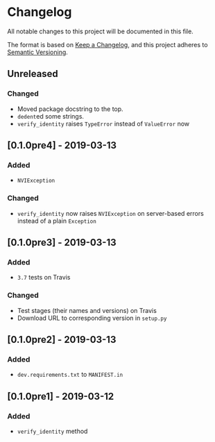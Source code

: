 # Changelog
All notable changes to this project will be documented in this file.

The format is based on [Keep a Changelog](https://keepachangelog.com/en/1.0.0/),
and this project adheres to [Semantic Versioning](https://semver.org/spec/v2.0.0.html).

## Unreleased
### Changed
 - Moved package docstring to the top.
 - `dedent`ed some strings.
 - `verify_identity` raises `TypeError` instead of `ValueError` now

## [0.1.0pre4] - 2019-03-13
### Added
 - `NVIException`

### Changed
 - `verify_identity` now raises `NVIException` on server-based errors instead of
 a plain `Exception`

## [0.1.0pre3] - 2019-03-13
### Added
 - `3.7` tests on Travis

### Changed
 - Test stages (their names and versions) on Travis
 - Download URL to corresponding version in `setup.py`

## [0.1.0pre2] - 2019-03-13
### Added
 - `dev.requirements.txt` to `MANIFEST.in`

## [0.1.0pre1] - 2019-03-12
### Added
 - `verify_identity` method
